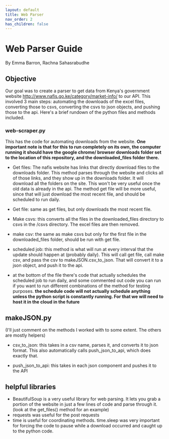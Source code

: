 ```yaml
---
layout: default
title: Web Parser
nav_order: 2
has_children: false
---
```

# Web Parser Guide
By Emma Barron, Rachna Sahasrabudhe

## Objective
Our goal was to create a parser to get data from Kenya's government website http://www.nafis.go.ke/category/market-info/ to our API. This involved 3 main steps: automating the downloads of the excel files, converting those to csvs, converting the csvs to json objects, and pushing those to the api. Here's a brief rundown of the python files and methods included. 

### web-scraper.py
This has the code for automating downloads from the website. **One important note is that for this to run completely on its own, the computer running it should have the google chrome/ browser downloads folder set to the location of this repository, and the downloaded_files folder there.**

- Get files: The nafis website has links that directly download files to the downloads folder. This method parses through the website and clicks all of those links, and they show up in the downloads folder. It will download all the folders on the site. This won't be very useful once the old data is already in the api. The method get file will be more useful, since that will just download the most recent file, and should be scheduled to run daily. 

- Get file: same as get files, but only downloads the most recent file. 

- Make csvs: this converts all the files in the downloaded_files directory to csvs in the /csvs directory. The excel files are then removed.

- make csv: the same as make csvs but only for the first file in the downloaded_files folder, should be run with get file.

- scheduled job: this method is what will run at every interval that the update should happen at (probably daily). This will call get file, call make csv, and pass the csv to makeJSON.csv_to_json. That will convert it to a json object, and push it to the api. 

- at the bottom of the file there's code that actually schedules the scheduled job to run daily, and some commented out code you can run if you want to run different combinations of the method for testing purposes. **the schedule code will not actually schedule anything unless the python script is constantly running. For that we will need to host it in the cloud in the future**

## makeJSON.py
(I'll just comment on the methods I worked with to some extent. The others are mostly helpers)

- csv_to_json: this takes in a csv name, parses it, and converts it to json format. This also automatically calls push_json_to_api, which does exactly that.

- push_json_to_api: this takes in each json component and pushes it to the API

## helpful libraries
- BeautifulSoup is a very useful library for web parsing. It lets you grab a portion of the website in just a few lines of code and parse through it. (look at the get_files() method for an example)
- requests was useful for the post requests
- time is useful for coordinating methods. time.sleep was very important for forcing the code to pause while a download occurred and caught up to the python code. 
